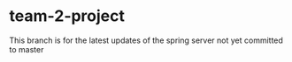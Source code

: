 # team-2-project
This branch is for the latest updates of the spring server not yet committed to master
